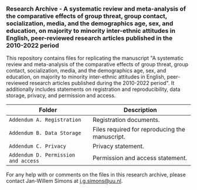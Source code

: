 ### Research Archive - A systematic review and meta-analysis of the comparative effects of group threat, group contact, socialization, media, and the demographics age, sex, and education, on majority to minority inter-ethnic attitudes in English, peer-reviewed research articles published in the 2010-2022 period
This repository contains files for replicating the manuscript "A systematic review and meta-analysis of the comparative effects of group threat, group contact, socialization, media, and the demographics age, sex, and education, on majority to minority inter-ethnic attitudes in English, peer-reviewed research articles published during the 2010-2022 period". It additionally includes statements on registration and reproducibility, data storage, privacy, and permission and access. 

| Folder | Description |
| ----------- | ----------- |
| `Addendum A. Registration` | Registration documents. |
| `Addendum B. Data Storage` | Files required for reproducing the manuscript. |
| `Addendum C. Privacy` | Privacy statement. |
| `Addendum D. Permission and access` | Permission and access statement. |

For any help with or comments on the files in this research archive, please contact Jan-Willem Simons at j.g.simons@uu.nl.

